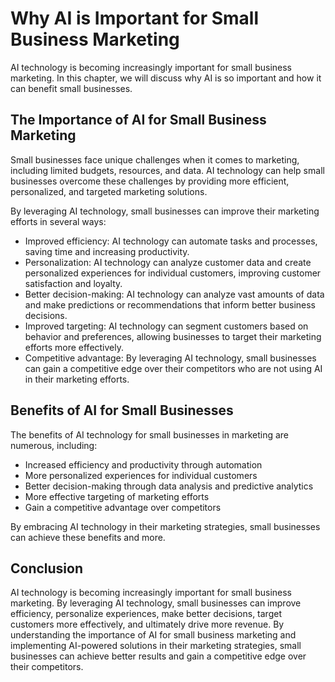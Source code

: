 Why AI is Important for Small Business Marketing
==============================================================

AI technology is becoming increasingly important for small business marketing. In this chapter, we will discuss why AI is so important and how it can benefit small businesses.

The Importance of AI for Small Business Marketing
-------------------------------------------------

Small businesses face unique challenges when it comes to marketing, including limited budgets, resources, and data. AI technology can help small businesses overcome these challenges by providing more efficient, personalized, and targeted marketing solutions.

By leveraging AI technology, small businesses can improve their marketing efforts in several ways:

* Improved efficiency: AI technology can automate tasks and processes, saving time and increasing productivity.
* Personalization: AI technology can analyze customer data and create personalized experiences for individual customers, improving customer satisfaction and loyalty.
* Better decision-making: AI technology can analyze vast amounts of data and make predictions or recommendations that inform better business decisions.
* Improved targeting: AI technology can segment customers based on behavior and preferences, allowing businesses to target their marketing efforts more effectively.
* Competitive advantage: By leveraging AI technology, small businesses can gain a competitive edge over their competitors who are not using AI in their marketing efforts.

Benefits of AI for Small Businesses
-----------------------------------

The benefits of AI technology for small businesses in marketing are numerous, including:

* Increased efficiency and productivity through automation
* More personalized experiences for individual customers
* Better decision-making through data analysis and predictive analytics
* More effective targeting of marketing efforts
* Gain a competitive advantage over competitors

By embracing AI technology in their marketing strategies, small businesses can achieve these benefits and more.

Conclusion
----------

AI technology is becoming increasingly important for small business marketing. By leveraging AI technology, small businesses can improve efficiency, personalize experiences, make better decisions, target customers more effectively, and ultimately drive more revenue. By understanding the importance of AI for small business marketing and implementing AI-powered solutions in their marketing strategies, small businesses can achieve better results and gain a competitive edge over their competitors.


